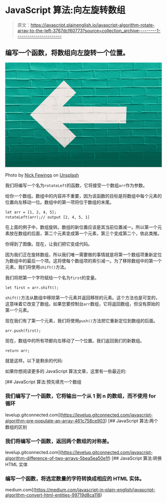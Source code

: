 # JavaScript 算法:向左旋转数组

> 原文：<https://javascript.plainenglish.io/javascript-algorithm-rotate-array-to-the-left-3767dcf60773?source=collection_archive---------1----------------------->

## 编写一个函数，将数组向左旋转一个位置。

![](img/86b2831f8280f6aaf7cba88875f96d46.png)

Photo by [Nick Fewings](https://unsplash.com/@jannerboy62?utm_source=medium&utm_medium=referral) on [Unsplash](https://unsplash.com?utm_source=medium&utm_medium=referral)

我们将编写一个名为`rotateLeft`的函数，它将接受一个数组`arr`作为参数。

给你一个数组。数组中的内容并不重要，因为该函数的目标是将数组中每个元素的位置向左移动一位。数组中的第一项将位于数组的末尾。

```
let arr = [1, 2, 4, 5];
rotateLeft(arr);// output [2, 4, 5, 1]
```

在上面的例子中，数组旋转。数组的新位置应该是其当前位置减一。所以第一个元素放在数组的后面，第二个元素变成第一个元素，第三个变成第二个，依此类推。

你得到了图像。现在，让我们把它变成代码。

因为我们正在旋转数组，所以我们唯一需要做的事情就是将第一个数组项重新定位为数组中的最后一个项。这将使每个数组项的索引减一。为了移除数组中的第一个元素，我们将使用`shift()`方法。

我们将把第一个字符赋给一个名为`first`的变量。

```
let first = arr.shift();
```

`shift()`方法从数组中移除第一个元素并返回移除的元素。这个方法也是可变的，这意味着它改变了数组。如果您要控制台`arr`数组，它将返回数组，但没有原始的第一个元素。

现在我们有了第一个元素，我们将使用`push()`方法把它重新定位到数组的后面。

```
arr.push(first);
```

现在，数组中的所有项都向左移动了一个位置。我们返回我们的新数组。

```
return arr;
```

就是这样。以下是剩余的代码:

如果你想阅读更多的 JavaScript 算法文章，这里有一些最近的:

[](https://levelup.gitconnected.com/javascript-algorithm-pre-populate-an-array-461c758ce903) [## JavaScript 算法:预先填充一个数组

### 我们编写了一个函数，它将输出一个从 1 到 n 的数组，而不使用 for 循环

levelup.gitconnected.com](https://levelup.gitconnected.com/javascript-algorithm-pre-populate-an-array-461c758ce903) [](https://levelup.gitconnected.com/javascript-algorithm-difference-of-two-arrays-5bea5ea50e1f) [## JavaScript 算法:两个数组的区别

### 我们将编写一个函数，返回两个数组的对称差。

levelup.gitconnected.com](https://levelup.gitconnected.com/javascript-algorithm-difference-of-two-arrays-5bea5ea50e1f) [](https://medium.com/javascript-in-plain-english/javascript-algorithm-convert-html-entities-99719d8ca118) [## JavaScript 算法:转换 HTML 实体

### 编写一个函数，将选定数量的字符转换成相应的 HTML 实体。

medium.com](https://medium.com/javascript-in-plain-english/javascript-algorithm-convert-html-entities-99719d8ca118)